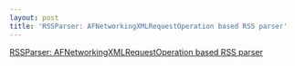 ```yaml
---
layout: post
title: 'RSSParser: AFNetworkingXMLRequestOperation based RSS parser'
---
```

[RSSParser: AFNetworkingXMLRequestOperation based RSS
parser](https://github.com/tiboll/BlockRSSParser)
